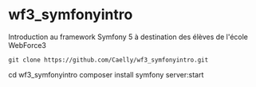 # wf3_symfonyintro
Introduction au framework Symfony 5 à destination des élèves de l'école WebForce3


```git clone https://github.com/Caelly/wf3_symfonyintro.git```

cd wf3_symfonyintro
composer install
symfony server:start
